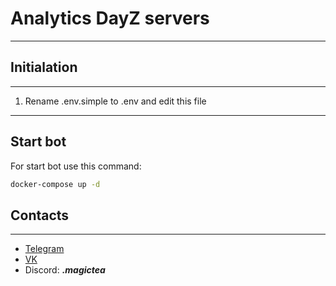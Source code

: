 # Analytics DayZ servers 

<hr/>

## Initialation
<hr/>

1. Rename .env.simple to .env and edit this file

<hr/>

## Start bot

For start bot use this command:

```bash
docker-compose up -d
```

## Contacts
<hr/>

* [Telegram](https://t.me/maglctea)
* [VK](https://vk.com/maglctea)
* Discord: _**.magictea**_
